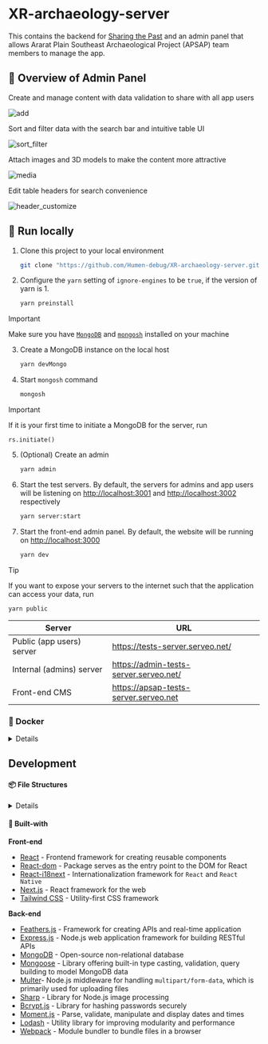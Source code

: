 # XR-archaeology-server

This contains the backend for [Sharing the Past](https://github.com/Humen-debug/XR-archaeology-app/tree/main) and an admin panel that allows Ararat Plain Southeast Archaeological Project (APSAP) team members to manage the app.

## 👀 Overview of Admin Panel

Create and manage content with data validation to share with all app users

![add](https://github.com/user-attachments/assets/0e9483ef-2fa5-475c-aa53-b185daf748b5)


Sort and filter data with the search bar and intuitive table UI

![sort_filter](https://github.com/user-attachments/assets/bdffab2f-879d-4135-8aec-22df87d552f4)


Attach images and 3D models to make the content more attractive

![media](https://github.com/user-attachments/assets/0cf0634f-9de6-4e1b-b845-51f21f67ede8)


Edit table headers for search convenience

![header_customize](https://github.com/user-attachments/assets/5996f5ca-02ab-4895-85c5-fce5a949cf0f)


## 🚀 Run locally

1. Clone this project to your local environment

   ```bash
   git clone "https://github.com/Humen-debug/XR-archaeology-server.git"
   ```

2. Configure the `yarn` setting of `ignore-engines` to be `true`, if the version of yarn is 1.
   
   ```bash
   yarn preinstall
   ```

> [!IMPORTANT]
> Make sure you have [`MongoDB`](https://www.mongodb.com/docs/manual/installation/) and [`mongosh`](https://www.mongodb.com/try/download/shell) installed on your machine

3. Create a MongoDB instance on the local host

   ```bash
   yarn devMongo
   ```

4. Start `mongosh` command

   ```bash
   mongosh
   ```

> [!IMPORTANT]
> If it is your first time to initiate a MongoDB for the server, run
> ```
> rs.initiate()
> ```

5. (Optional) Create an admin

   ```bash
   yarn admin
   ```

6. Start the test servers. By default, the servers for admins and app users will be listening on <http://localhost:3001> and <http://localhost:3002> respectively

   ```bash
   yarn server:start
   ```

7. Start the front-end admin panel. By default, the website will be running on <http://localhost:3000>

   ```bash
   yarn dev
   ```

> [!TIP]
> If you want to expose your servers to the internet such that the application can access your data, run
> ```
> yarn public
> ```
> | Server | URL |
> | --- | ---|
> | Public (app users) server | <https://tests-server.serveo.net/> |
> | Internal (admins) server | <https://admin-tests-server.serveo.net/> |
> | Front-end CMS | <https://apsap-tests-server.serveo.net> |

### 🐳 Docker 

<details>
   <summary>Details</summary>
   
   > Log on using credentials set in `.env` (`ME_CONFIG_BASICAUTH_USERNAME`, `ME_CONFIG_BASICAUTH_PASSWORD`)
   
   #### To initialize the docker container
   
   1. Create the Mongodb container and start running the server
   
   ```bash
   yarn build
   ```
   
   2. Log on to Mongo Express and go to <http://localhost:8081/>
   
   #### To run the docker container
   
   ```bash
   yarn start
   ```
   
   1. Log on to Mongo Express and go to <http://localhost:8081/>

</details>

## Development

#### 📦 File Structures

<details>
   <summary>Details</summary>

   ```
   ├── components: our customized UI components
   ├── config.json: website configuration settings
   ├── contexts: our React contexts/providers
   ├── layouts: wrappers of pages
   ├── pages: the content of different web pages
   ├── plugins: our customized plugins
   ├── public: static assets
   ├── server
   │   ├── api
   │   │   ├── public: APIs for the app users
   │   │   └── services: APIs for the admin users of CMS
   │   ├── db: database schema
   │   ├── feathers: plugins for Feathers.js to automate CRUD operations and query APIs
   │   └── utils
   ├── styles
   └── types: declaration files
   ```
</details>

#### 🧩 Built-with

**Front-end**
- [React](https://react.dev/) - Frontend framework for creating reusable components
- [React-dom](https://www.npmjs.com/package/react-dom) - Package serves as the entry point to the DOM for React
- [React-i18next](https://react.i18next.com/) - Internationalization framework for `React` and `React Native`
- [Next.js](https://nextjs.org/) - React framework for the web
- [Tailwind CSS](https://tailwindcss.com/) - Utility-first CSS framework

**Back-end**
- [Feathers.js](https://feathersjs.com/) - Framework for creating APIs and real-time application
- [Express.js](https://expressjs.com/) - Node.js web application framework for building RESTful APIs
- [MongoDB](https://www.mongodb.com/) - Open-source non-relational database
- [Mongoose](https://mongoosejs.com/) - Library offering built-in type casting, validation, query building to model MongoDB data
- [Multer](https://www.npmjs.com/package/multer)- Node.js middleware for handling `multipart/form-data`, which is primarily used for uploading files
- [Sharp](https://www.npmjs.com/package/sharp) - Library for Node.js image processing
- [Bcrypt.js](https://www.npmjs.com/package/bcrypt) - Library for hashing passwords securely
- [Moment.js](https://momentjs.com/) - Parse, validate, manipulate and display dates and times
- [Lodash](https://lodash.com/) - Utility library for improving modularity and performance
- [Webpack](https://webpack.js.org/) - Module bundler to bundle files in a browser
